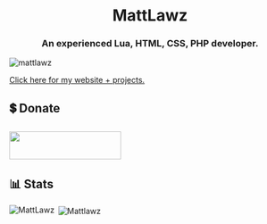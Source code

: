 <h1 align="center">MattLawz</h1>
<h3 align="center">An experienced Lua, HTML, CSS, PHP developer.</h3>

<p align="left"> <img src="https://komarev.com/ghpvc/?username=mattlawz" alt="mattlawz" /> </p>

[Click here for my website + projects.](https://mattlawz.dev/)

## 💲 Donate
<a target="_blank" href="https://shoppy.gg/product/E1ngroo" title="Donate Bitcoin"><img src="https://i.imgur.com/sDLScoU.png" width="200" height="50"/></a>
--

## 📊 Stats
<p><img align="left" src="https://github-readme-stats.vercel.app/api/top-langs/?username=MattLawz&layout=compact" alt="MattLawz" /></p>

<p>&nbsp;<img align="center" src="https://github-readme-stats.vercel.app/api?username=Mattlawz&show_icons=true&theme=dark" alt="Mattlawz" /></p>

